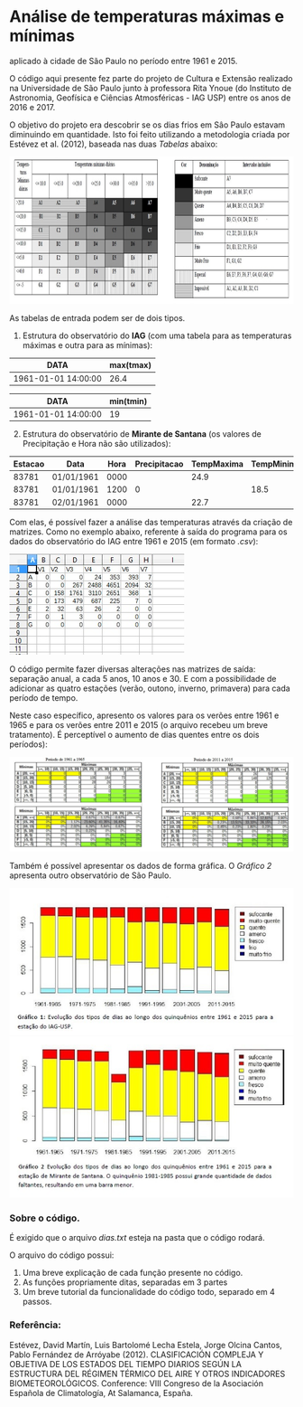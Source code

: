 # Análise de temperaturas máximas e mínimas
aplicado à cidade de São Paulo no período entre 1961 e 2015.

O código aqui presente fez parte do projeto de Cultura e Extensão realizado na Universidade de São Paulo junto à professora Rita Ynoue (do Instituto de Astronomia, Geofísica e Ciências Atmosféricas - IAG USP) entre os anos de 2016 e 2017.

O objetivo do projeto era descobrir se os dias frios em Sâo Paulo estavam diminuindo em quantidade.
Isto foi feito utilizando a metodologia criada por Estévez et al. (2012), baseada nas duas *Tabelas* abaixo:

<img src="Imagens/1.tabelaprojeto.jpg" height=260>

As tabelas de entrada podem ser de dois tipos.

1. Estrutura do observatório do **IAG** (com uma tabela para as temperaturas máximas e outra para as mínimas):

<table>
  <thead>
    <th>DATA</th>
    <th>max(tmax)</th>
  </thead>
  <tbody>
    <tr>
      <td>1961-01-01 14:00:00</td>
      <td>26.4</td>
    </tr>
  </tbody>
</table>


<table>
  <thead>
    <th>DATA</th>
    <th>min(tmin)</th>
  </thead>
  <tbody>
    <tr>
      <td>1961-01-01 14:00:00</td>
      <td>19</td>
    </tr>
  </tbody>
</table>


2. Estrutura do observatório de **Mirante de Santana** (os valores de Precipitação e Hora não são utilizados):

| Estacao | Data       | Hora | Precipitacao | TempMaxima | TempMinima |
|---------|------------|------|--------------|------------|------------|
| 83781   | 01/01/1961 | 0000 |              | 24.9       |            |
| 83781   | 01/01/1961 | 1200 | 0            |            | 18.5       |
| 83781   | 02/01/1961 | 0000 |              | 22.7       |            |


Com elas, é possível fazer a análise das temperaturas através da criação de matrizes. Como no exemplo abaixo, referente à saída do programa para os dados do observatório do IAG entre 1961 e 2015 (em formato *.csv*):

<img src="Imagens/5.exemplo.jpg">

O código permite fazer diversas alterações nas matrizes de saída: separação anual, a cada 5 anos, 10 anos e 30. E com a possibilidade de adicionar as quatro estações (verão, outono, inverno, primavera) para cada período de tempo.

Neste caso específico, apresento os valores para os verões entre 1961 e 1965 e para os verões entre 2011 e 2015 (o arquivo recebeu um breve tratamento). É perceptível o aumento de dias quentes entre os dois períodos):

<img src="Imagens/6.tabela5.jpg">

Também é possível apresentar os dados de forma gráfica. O *Gráfico 2* apresenta outro observatório de São Paulo.

<img src="Imagens/8.grafico1.jpg">
<img src="Imagens/9.grafico2.jpg">


<h3>Sobre o código.</h3>

É exigido que o arquivo *dias.txt* esteja na pasta que o código rodará.

O arquivo do código possui:
<ol>
  <li> Uma breve explicação de cada função presente no código. </li>
  <li> As funções propriamente ditas, separadas em 3 partes </li>
  <li> Um breve tutorial da funcionalidade do código todo, separado em 4 passos. </li>
</ol>


<h3>Referência:</h3>

Estévez, David Martín, Luis Bartolomé Lecha Estela, Jorge Olcina Cantos, Pablo Fernández de Arróyabe (2012). CLASIFICACIÓN COMPLEJA Y OBJETIVA DE LOS ESTADOS DEL TIEMPO DIARIOS SEGÚN LA ESTRUCTURA DEL RÉGIMEN TÉRMICO DEL AIRE Y OTROS INDICADORES BIOMETEOROLÓGICOS. Conference: VIII Congreso de la Asociación Española de Climatología, At Salamanca, España.
